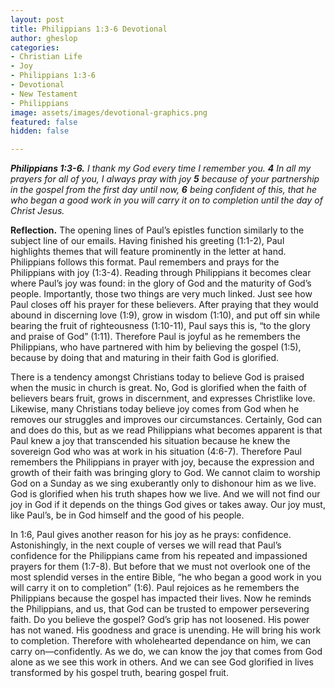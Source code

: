 ```yaml
---
layout: post
title: Philippians 1:3-6 Devotional
author: gheslop
categories:
- Christian Life
- Joy
- Philippians 1:3-6
- Devotional
- New Testament
- Philippians
image: assets/images/devotional-graphics.png
featured: false
hidden: false

---
```

**_Philippians 1:3-6._** _I thank my God every time I remember you. **4** In all my prayers for all of you, I always pray with joy **5** because of your partnership in the gospel from the first day until now, **6** being confident of this, that he who began a good work in you will carry it on to completion until the day of Christ Jesus._

**Reflection.** The opening lines of Paul’s epistles function similarly to the subject line of our emails. Having finished his greeting (1:1-2), Paul highlights themes that will feature prominently in the letter at hand. Philippians follows this format. Paul remembers and prays for the Philippians with joy (1:3-4). Reading through Philippians it becomes clear where Paul’s joy was found: in the glory of God and the maturity of God’s people. Importantly, those two things are very much linked. Just see how Paul closes off his prayer for these believers. After praying that they would abound in discerning love (1:9), grow in wisdom (1:10), and put off sin while bearing the fruit of righteousness (1:10-11), Paul says this is, “to the glory and praise of God” (1:11). Therefore Paul is joyful as he remembers the Philippians, who have partnered with him by believing the gospel (1:5), because by doing that and maturing in their faith God is glorified.

There is a tendency amongst Christians today to believe God is praised when the music in church is great. No, God is glorified when the faith of believers bears fruit, grows in discernment, and expresses Christlike love. Likewise, many Christians today believe joy comes from God when he removes our struggles and improves our circumstances. Certainly, God can and does do this, but as we read Philippians what becomes apparent is that Paul knew a joy that transcended his situation because he knew the sovereign God who was at work in his situation (4:6-7). Therefore Paul remembers the Philippians in prayer with joy, because the expression and growth of their faith was bringing glory to God. We cannot claim to worship God on a Sunday as we sing exuberantly only to dishonour him as we live. God is glorified when his truth shapes how we live. And we will not find our joy in God if it depends on the things God gives or takes away. Our joy must, like Paul’s, be in God himself and the good of his people.

In 1:6, Paul gives another reason for his joy as he prays: confidence. Astonishingly, in the next couple of verses we will read that Paul’s confidence for the Philippians came from his repeated and impassioned prayers for them (1:7-8). But before that we must not overlook one of the most splendid verses in the entire Bible, “he who began a good work in you will carry it on to completion” (1:6). Paul rejoices as he remembers the Philippians because the gospel has impacted their lives. Now he reminds the Philippians, and us, that God can be trusted to empower persevering faith. Do you believe the gospel? God’s grip has not loosened. His power has not waned. His goodness and grace is unending. He will bring his work to completion. Therefore with wholehearted dependance on him, we can carry on—confidently. As we do, we can know the joy that comes from God alone as we see this work in others. And we can see God glorified in lives transformed by his gospel truth, bearing gospel fruit.